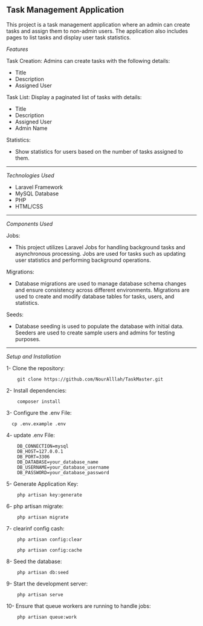 Task Management Application
---------------------

This project is a task management application where an admin can create tasks and assign them to non-admin users. The application also includes pages to list tasks and display user task statistics.

*Features*

Task Creation:
Admins can create tasks with the following details: 
- Title
- Description
- Assigned User
  
Task List:
Display a paginated list of tasks with details:
- Title
- Description
- Assigned User
- Admin Name

Statistics:
- Show statistics for users based on the number of tasks assigned to them.

---------------------

*Technologies Used*
- Laravel Framework
- MySQL Database
- PHP
- HTML/CSS
  
---------------------

*Components Used*

Jobs:
- This project utilizes Laravel Jobs for handling background tasks and asynchronous processing. Jobs are used for tasks such as updating user statistics and performing background operations.

Migrations:
- Database migrations are used to manage database schema changes and ensure consistency across different environments. Migrations are used to create and modify database tables for tasks, users, and statistics.

Seeds:
- Database seeding is used to populate the database with initial data. Seeders are used to create sample users and admins for testing purposes.

---------------------

*Setup and Installation*

1- Clone the repository:

        git clone https://github.com/NourAlllah/TaskMaster.git

2- Install dependencies:

        composer install

3- Configure the .env File:
  
      cp .env.example .env
      
4- update .env File:

        DB_CONNECTION=mysql
        DB_HOST=127.0.0.1
        DB_PORT=3306
        DB_DATABASE=your_database_name
        DB_USERNAME=your_database_username
        DB_PASSWORD=your_database_password

5- Generate Application Key:

        php artisan key:generate
        
6- php artisan migrate:

        php artisan migrate


7- clearinf config cash:

        php artisan config:clear

        php artisan config:cache 


8- Seed the database:

        php artisan db:seed

9- Start the development server:

        php artisan serve

10- Ensure that queue workers are running to handle jobs:

        php artisan queue:work







